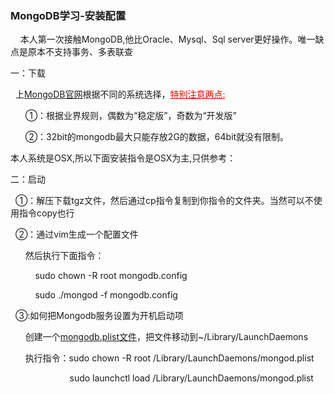 <h3>MongoDB学习-安装配置</h3>
<p>&nbsp;&nbsp;&nbsp;&nbsp;本人第一次接触MongoDB,他比Oracle、Mysql、Sql server更好操作。唯一缺点是原本不支持事务、多表联查</p>

<p>一：下载</p>
  <p> &nbsp;&nbsp;上<a href="http://www.mongodb.org/downloads">MongoDB官网</a>根据不同的系统选择，<u style="color :red">特别注意两点:</u></p>
  <p>&nbsp;&nbsp;&nbsp;&nbsp;&nbsp;&nbsp;①：根据业界规则，偶数为“稳定版”，奇数为“开发版”</p>
  <p>&nbsp;&nbsp;&nbsp;&nbsp;&nbsp;&nbsp;②：32bit的mongodb最大只能存放2G的数据，64bit就没有限制。</p>
  <p>本人系统是OSX,所以下面安装指令是OSX为主,只供参考：</p>
    <p>二：启动</p>
              <p>&nbsp;&nbsp;①：解压下载tgz文件，然后通过cp指令复制到你指令的文件夹。当然可以不使用指令copy也行</p>
              <p>&nbsp;&nbsp;②：通过vim生成一个配置文件</p>
              <p>&nbsp;&nbsp;&nbsp;&nbsp;&nbsp;&nbsp;然后执行下面指令：</p>
              <p>&nbsp;&nbsp;&nbsp;&nbsp;&nbsp;&nbsp;&nbsp;&nbsp;&nbsp;&nbsp;sudo chown -R root mongodb.config</p>
              <p>&nbsp;&nbsp;&nbsp;&nbsp;&nbsp;&nbsp;&nbsp;&nbsp;&nbsp;&nbsp;sudo ./mongod -f mongodb.config</p>
              <p>&nbsp;&nbsp;③:如何把Mongodb服务设置为开机启动项</p>
              <p>&nbsp;&nbsp;&nbsp;&nbsp;&nbsp;&nbsp;创建一个<a href="https://github.com/ShaunChou/Sc-Study-view/blob/master/directory/Mongdb/File/mongodb.plist">mongodb.plist文件</a>，把文件移动到~/Library/LaunchDaemons</p>
              <p>&nbsp;&nbsp;&nbsp;&nbsp;&nbsp;&nbsp;执行指令：sudo chown -R root  /Library/LaunchDaemons/mongod.plist </p>
              <p>&nbsp;&nbsp;&nbsp;&nbsp;&nbsp;&nbsp;&nbsp;&nbsp;&nbsp;&nbsp;&nbsp;&nbsp;&nbsp;&nbsp;&nbsp;&nbsp;&nbsp;&nbsp;&nbsp;&nbsp;&nbsp;&nbsp;&nbsp;&nbsp;sudo launchctl load /Library/LaunchDaemons/mongod.plist  </p>

